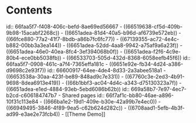 # Contents
id:: 66faa5f7-f408-406c-befd-8ae69ed56667
	- ((66519638-cf5d-409b-9b98-15acabf2268c))
		- ((6651adea-81d4-40a5-b96d-af6739e572eb))
		- ((66fce880-77a2-41f7-8bdb-a86b7fc6fc77))
		- ((67139355-ac72-4e4c-b882-00bb3a3ea144))
		- ((6651adea-52dd-4aa8-9942-a75af9a6a23f))
		- ((6651adea-46e0-40ea-8fc4-3ef394068b0f))
		- ((6651adea-f2f6-4c9e-80b4-ece0bb5038fb))
	- ((66533703-505d-432d-8368-6058eefb45f6))
	  id:: 66faa5f7-0908-461c-a7f4-7365effa181c
	- ((6651e92e-fb34-4d24-a386-d9698c2e93f7))
	  id:: 66600917-64ee-4de4-8d33-2a3abee518a1
	- ((6653538a-30aa-423f-be89-848ad9c7e331))
	- ((67760c3e-2ed3-4b91-9698-8dea6913e419))
	- ((66b1bbf3-ac04-4d4c-a343-d75130323a7f))
	- ((6651adea-e1ed-4884-93eb-5ebd6086b62b))
	  id:: 669a58b7-7e97-4ec7-b2cd-c606184747b7
	- Shared pages
	  id:: 66f7af1c-bb80-46ae-a896-10f31c113e84
		- ((666ba1e2-19d1-409e-b30e-42a99b7e4ec0))
		- ((66949495-3846-4f89-9ea5-c62b624d282c))
		- ((6708aad1-5efb-4b3f-ad99-e3ae2e73fcb4))
		- [[Theme Demo]]